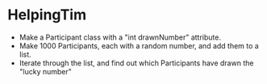 # HelpingTim

- Make a Participant class with a "int drawnNumber" attribute.
- Make 1000 Participants, each with a random number, and add them to a list.
- Iterate through the list, and find out which Participants have drawn the "lucky number"

